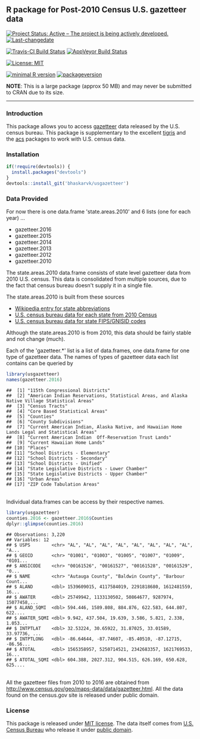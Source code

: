 
R package for Post-2010 Census U.S. gazetteer data
--------------------------------------------------

[![Project Status: Active – The project is being actively developed.](http://www.repostatus.org/badges/latest/active.svg)](http://www.repostatus.org/#active) [![Last-changedate](https://img.shields.io/badge/last%20change-2017--02--24-green.svg)](/commits/master)

[![Travis-CI Build Status](https://travis-ci.org/bhaskarvk/usgazetteer.svg?branch=master)](https://travis-ci.org/bhaskarvk/usgazetteer) [![AppVeyor Build Status](https://ci.appveyor.com/api/projects/status/github/bhaskarvk/usgazetteer?branch=master&svg=true)](https://ci.appveyor.com/project/bhaskarvk/usgazetteer)

[![License: MIT](https://img.shields.io/badge/License-MIT-yellow.svg)](https://opensource.org/licenses/MIT)

[![minimal R version](https://img.shields.io/badge/R%3E%3D-3.2.0-6666ff.svg)](https://cran.r-project.org/) [![packageversion](https://img.shields.io/badge/Package%20version-0.1.2-orange.svg?style=flat-square)](commits/master)

**NOTE**: This is a large package (approx 50 MB) and may never be submitted to CRAN due to its size.

------------------------------------------------------------------------

### Introduction

This package allows you to access [gazetteer](https://en.wikipedia.org/wiki/Gazetteer) data released by the U.S. census bureau. This package is supplementary to the excellent [tigris](https://cran.r-project.org/package=tigris) and the [acs](https://cran.r-project.org/package=acs) packages to work with U.S. census data.

### Installation

``` r
if(!require(devtools)) {
  install.packages("devtools")
}
devtools::install_git('bhaskarvk/usgazetteer')
```

### Data Provided

For now there is one data.frame 'state.areas.2010' and 6 lists (one for each year) ...

-   gazetteer.2016
-   gazetteer.2015
-   gazetteer.2014
-   gazetteer.2013
-   gazetteer.2012
-   gazetteer.2010

The state.areas.2010 data.frame consists of state level gazetteer data from 2010 U.S. census. This data is consolidated from multiple sources, due to the fact that census bureau doesn't supply it in a single file.

The state.areas.2010 is built from these sources

-   [Wikipedia entry for state abbreviations](https://en.wikipedia.org/wiki/List_of_U.S._state_abbreviations)
-   [U.S. census bureau data for each state from 2010 Census](https://www.census.gov/geo/reference/state-area.html)
-   [U.S. census bureau data for state FIPS/GNISID codes](http://www2.census.gov/geo/docs/reference/state.txt)

Although the state.areas.2010 is from 2010, this data should be fairly stable and not change (much).

Each of the 'gazetteer.\*' list is a list of data.frames, one data.frame for one type of gazetteer data. The names of types of gazetteer data each list contains can be queried by

``` r
library(usgazetteer)
names(gazetteer.2016)
```

    ##  [1] "115th Congressional Districts"                                                               
    ##  [2] "American Indian Reservations, Statistical Areas, and Alaska Native Village Statistical Areas"
    ##  [3] "Census Tracts"                                                                               
    ##  [4] "Core Based Statistical Areas"                                                                
    ##  [5] "Counties"                                                                                    
    ##  [6] "County Subdivisions"                                                                         
    ##  [7] "Current American Indian, Alaska Native, and Hawaiian Home Lands Legal and Statistical Areas" 
    ##  [8] "Current American Indian  Off-Reservation Trust Lands"                                        
    ##  [9] "Current Hawaiian Home Lands"                                                                 
    ## [10] "Places"                                                                                      
    ## [11] "School Districts - Elementary"                                                               
    ## [12] "School Districts - Secondary"                                                                
    ## [13] "School Districts - Unified"                                                                  
    ## [14] "State Legislative Districts - Lower Chamber"                                                 
    ## [15] "State Legislative Districts - Upper Chamber"                                                 
    ## [16] "Urban Areas"                                                                                 
    ## [17] "ZIP Code Tabulation Areas"

<br/> Individual data.frames can be access by their respective names.

``` r
library(usgazetteer)
counties.2016 <- gazetteer.2016$Counties
dplyr::glimpse(counties.2016)
```

    ## Observations: 3,220
    ## Variables: 12
    ## $ USPS        <chr> "AL", "AL", "AL", "AL", "AL", "AL", "AL", "AL", "A...
    ## $ GEOID       <chr> "01001", "01003", "01005", "01007", "01009", "0101...
    ## $ ANSICODE    <chr> "00161526", "00161527", "00161528", "00161529", "0...
    ## $ NAME        <chr> "Autauga County", "Baldwin County", "Barbour Count...
    ## $ ALAND       <dbl> 1539609015, 4117584019, 2291818680, 1612481559, 16...
    ## $ AWATER      <dbl> 25749942, 1133130502, 50864677, 9287974, 15077458,...
    ## $ ALAND_SQMI  <dbl> 594.446, 1589.808, 884.876, 622.583, 644.807, 622....
    ## $ AWATER_SQMI <dbl> 9.942, 437.504, 19.639, 3.586, 5.821, 2.338, 1.053...
    ## $ INTPTLAT    <dbl> 32.53224, 30.65922, 31.87025, 33.01589, 33.97736, ...
    ## $ INTPTLONG   <dbl> -86.64644, -87.74607, -85.40510, -87.12715, -86.56...
    ## $ ATOTAL      <dbl> 1565358957, 5250714521, 2342683357, 1621769533, 16...
    ## $ ATOTAL_SQMI <dbl> 604.388, 2027.312, 904.515, 626.169, 650.628, 625....

<br/> All the gazetteer files from 2010 to 2016 are obtained from <http://www.census.gov/geo/maps-data/data/gazetteer.html>. All the data found on the census.gov site is released under public domain.

### License

This package is released under [MIT license](http://opensource.org/licenses/mit-license.php). The data itself comes from [U.S. Census Bureau](http://www.census.gov/) who release it under [public domain](https://askacs.census.gov/faq.php?id=5000&faqId=537).

